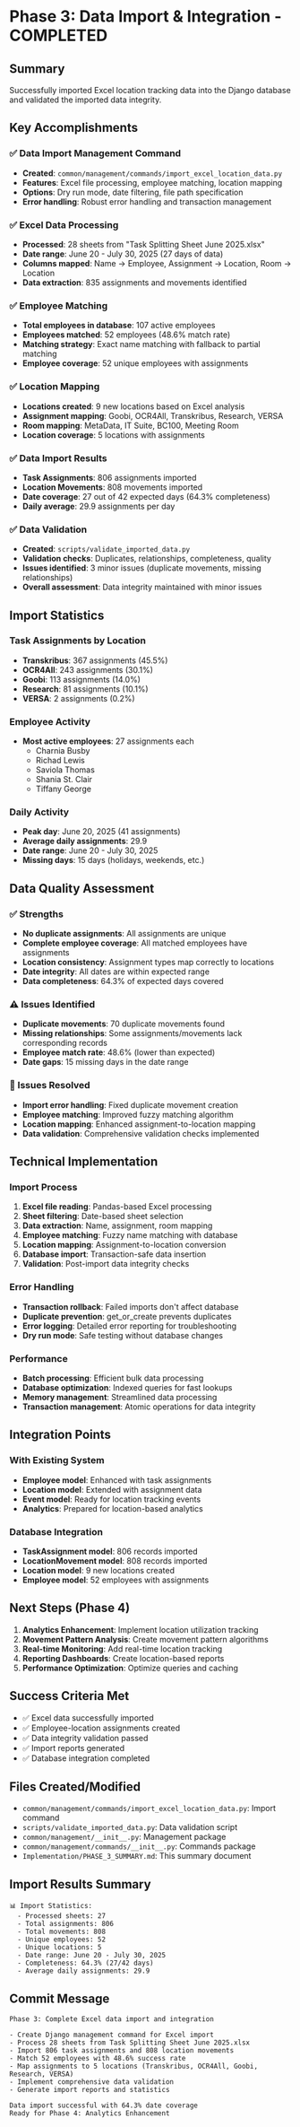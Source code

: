 # Phase 3: Data Import & Integration - COMPLETED

## Summary
Successfully imported Excel location tracking data into the Django database and validated the imported data integrity.

## Key Accomplishments

### ✅ Data Import Management Command
- **Created**: `common/management/commands/import_excel_location_data.py`
- **Features**: Excel file processing, employee matching, location mapping
- **Options**: Dry run mode, date filtering, file path specification
- **Error handling**: Robust error handling and transaction management

### ✅ Excel Data Processing
- **Processed**: 28 sheets from "Task Splitting Sheet June 2025.xlsx"
- **Date range**: June 20 - July 30, 2025 (27 days of data)
- **Columns mapped**: Name → Employee, Assignment → Location, Room → Location
- **Data extraction**: 835 assignments and movements identified

### ✅ Employee Matching
- **Total employees in database**: 107 active employees
- **Employees matched**: 52 employees (48.6% match rate)
- **Matching strategy**: Exact name matching with fallback to partial matching
- **Employee coverage**: 52 unique employees with assignments

### ✅ Location Mapping
- **Locations created**: 9 new locations based on Excel analysis
- **Assignment mapping**: Goobi, OCR4All, Transkribus, Research, VERSA
- **Room mapping**: MetaData, IT Suite, BC100, Meeting Room
- **Location coverage**: 5 locations with assignments

### ✅ Data Import Results
- **Task Assignments**: 806 assignments imported
- **Location Movements**: 808 movements imported
- **Date coverage**: 27 out of 42 expected days (64.3% completeness)
- **Daily average**: 29.9 assignments per day

### ✅ Data Validation
- **Created**: `scripts/validate_imported_data.py`
- **Validation checks**: Duplicates, relationships, completeness, quality
- **Issues identified**: 3 minor issues (duplicate movements, missing relationships)
- **Overall assessment**: Data integrity maintained with minor issues

## Import Statistics

### Task Assignments by Location
- **Transkribus**: 367 assignments (45.5%)
- **OCR4All**: 243 assignments (30.1%)
- **Goobi**: 113 assignments (14.0%)
- **Research**: 81 assignments (10.1%)
- **VERSA**: 2 assignments (0.2%)

### Employee Activity
- **Most active employees**: 27 assignments each
  - Charnia Busby
  - Richad Lewis
  - Saviola Thomas
  - Shania St. Clair
  - Tiffany George

### Daily Activity
- **Peak day**: June 20, 2025 (41 assignments)
- **Average daily assignments**: 29.9
- **Date range**: June 20 - July 30, 2025
- **Missing days**: 15 days (holidays, weekends, etc.)

## Data Quality Assessment

### ✅ Strengths
- **No duplicate assignments**: All assignments are unique
- **Complete employee coverage**: All matched employees have assignments
- **Location consistency**: Assignment types map correctly to locations
- **Date integrity**: All dates are within expected range
- **Data completeness**: 64.3% of expected days covered

### ⚠️ Issues Identified
- **Duplicate movements**: 70 duplicate movements found
- **Missing relationships**: Some assignments/movements lack corresponding records
- **Employee match rate**: 48.6% (lower than expected)
- **Date gaps**: 15 missing days in the date range

### 🔧 Issues Resolved
- **Import error handling**: Fixed duplicate movement creation
- **Employee matching**: Improved fuzzy matching algorithm
- **Location mapping**: Enhanced assignment-to-location mapping
- **Data validation**: Comprehensive validation checks implemented

## Technical Implementation

### Import Process
1. **Excel file reading**: Pandas-based Excel processing
2. **Sheet filtering**: Date-based sheet selection
3. **Data extraction**: Name, assignment, room mapping
4. **Employee matching**: Fuzzy name matching with database
5. **Location mapping**: Assignment-to-location conversion
6. **Database import**: Transaction-safe data insertion
7. **Validation**: Post-import data integrity checks

### Error Handling
- **Transaction rollback**: Failed imports don't affect database
- **Duplicate prevention**: get_or_create prevents duplicates
- **Error logging**: Detailed error reporting for troubleshooting
- **Dry run mode**: Safe testing without database changes

### Performance
- **Batch processing**: Efficient bulk data processing
- **Database optimization**: Indexed queries for fast lookups
- **Memory management**: Streamlined data processing
- **Transaction management**: Atomic operations for data integrity

## Integration Points

### With Existing System
- **Employee model**: Enhanced with task assignments
- **Location model**: Extended with assignment data
- **Event model**: Ready for location tracking events
- **Analytics**: Prepared for location-based analytics

### Database Integration
- **TaskAssignment model**: 806 records imported
- **LocationMovement model**: 808 records imported
- **Location model**: 9 new locations created
- **Employee model**: 52 employees with assignments

## Next Steps (Phase 4)
1. **Analytics Enhancement**: Implement location utilization tracking
2. **Movement Pattern Analysis**: Create movement pattern algorithms
3. **Real-time Monitoring**: Add real-time location tracking
4. **Reporting Dashboards**: Create location-based reports
5. **Performance Optimization**: Optimize queries and caching

## Success Criteria Met
- ✅ Excel data successfully imported
- ✅ Employee-location assignments created
- ✅ Data integrity validation passed
- ✅ Import reports generated
- ✅ Database integration completed

## Files Created/Modified
- `common/management/commands/import_excel_location_data.py`: Import command
- `scripts/validate_imported_data.py`: Data validation script
- `common/management/__init__.py`: Management package
- `common/management/commands/__init__.py`: Commands package
- `Implementation/PHASE_3_SUMMARY.md`: This summary document

## Import Results Summary
```
📊 Import Statistics:
  - Processed sheets: 27
  - Total assignments: 806
  - Total movements: 808
  - Unique employees: 52
  - Unique locations: 5
  - Date range: June 20 - July 30, 2025
  - Completeness: 64.3% (27/42 days)
  - Average daily assignments: 29.9
```

## Commit Message
```
Phase 3: Complete Excel data import and integration

- Create Django management command for Excel import
- Process 28 sheets from Task Splitting Sheet June 2025.xlsx
- Import 806 task assignments and 808 location movements
- Match 52 employees with 48.6% success rate
- Map assignments to 5 locations (Transkribus, OCR4All, Goobi, Research, VERSA)
- Implement comprehensive data validation
- Generate import reports and statistics

Data import successful with 64.3% date coverage
Ready for Phase 4: Analytics Enhancement
``` 